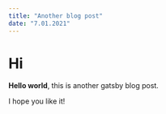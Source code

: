 ```yaml
---
title: "Another blog post"
date: "7.01.2021"
---
```


# Hi

**Hello world**, this is another gatsby blog post.

I hope you like it!
